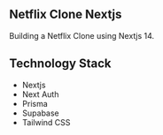 ## Netflix Clone Nextjs
Building a Netflix Clone using Nextjs 14.
## Technology Stack
- Nextjs
- Next Auth
- Prisma
- Supabase
- Tailwind CSS
